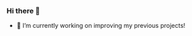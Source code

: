 ### Hi there 👋
- 🔭 I’m currently working on improving my previous projects!
<!-- - 🌱 I’m currently learning about 
<!-- - ⚡ Fun fact: I love challenging myself when working on a project especially hard challenges like trying to code with a cat on my keyboard! -->

<!--
**KadenShubert/KadenShubert** is a ✨ _special_ ✨ repository because its `README.md` (this file) appears on your GitHub profile.

Here are some ideas to get you started:

- 🔭 I’m currently working on ...
- 🌱 I’m currently learning ...
- 👯 I’m looking to collaborate on ...
- 🤔 I’m looking for help with ...
- 💬 Ask me about ...
- 📫 How to reach me: ...
- 😄 Pronouns: ...
- ⚡ Fun fact: ...
-->

